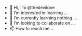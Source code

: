 - 👋 Hi, I’m @thedevilone
- 👀 I’m interested in learning ...
- 🌱 I’m currently learning nothing ...
- 💞️ I’m looking to collaborate on ...
- 📫 How to reach me ...
<!---
thedevilone/thedevilone is a ✨ special ✨ repository because its `README.md` (this file) appears on your GitHub profile.
You can click the Preview link to take a look at your changes.
--->
